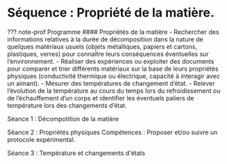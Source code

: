 # Séquence : Propriété de la matière.

??? note-prof Programme
    #### Propriétés de la matière
    - Rechercher des informations relatives à la durée de décomposition dans la nature de quelques matériaux usuels (objets métalliques, papiers et cartons, plastiques, verres) pour connaître leurs conséquences éventuelles sur l’environnement.
    - Réaliser des expériences ou exploiter des documents pour comparer et trier différents matériaux sur la base de leurs propriétés physiques (conductivité thermique ou électrique, capacité à interagir avec un aimant).
    - Mesurer des températures de changement d’état.
    - Relever l’évolution de la température au cours du temps lors du refroidissement ou de l’échauffement d’un corps et identifier les éventuels paliers de température lors des changements d’état.

Séance 1 : Décompotition de la matière


Séance 2 : Propriétés physiques 
Compétences : Proposer et/ou suivre un protocole expérimental.


Séance 3 : Température et changements d'états


